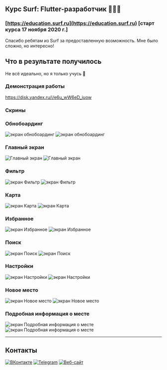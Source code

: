 ## Курс Surf: Flutter-разработчик 👩🏼‍💻
### [https://education.surf.ru](https://education.surf.ru) [старт курса 17 ноября 2020 г.]

Спасибо ребятам из Surf за предоставленную возможность. Мне было сложно, но интересно!


## Что в результате получилось 
Не всё идеально, но я только учусь 🤗

### Демонстрация работы

https://disk.yandex.ru/i/e6u_wW6eD_iuow

### Скрины

### Обнобоардинг
![экран обнобоардинг](docs/light-1.jpeg)
![экран обнобоардинг](docs/dark-1.jpeg)

### Главный экран
![Главный экран](docs/light-2.jpeg)
![Главный экран](docs/dark-2.jpeg)

### Фильтр
![экран Фильтр](docs/light-3.jpeg)
![экран Фильтр](docs/dark-3.jpeg)

### Карта
![экран Карта](docs/light-4.jpeg)
![экран Карта](docs/dark-4.jpeg)

### Избранное
![экран Избранное](docs/light-5.jpeg)
![экран Избранное](docs/dark-5.jpeg)

### Поиск
![экран Поиск](docs/light-6.jpeg)
![экран Поиск](docs/dark-6.jpeg)

### Настройки
![экран Настройки](docs/light-7.jpeg)
![экран Настройки](docs/dark-7.jpeg)

### Новое место
![экран Новое место](docs/light-8.jpeg)
![экран Новое место](docs/dark-8.jpeg)

### Подробная информация о месте
![экран Подробная информация о месте](docs/light-9.jpeg)
![экран Подробная информация о месте](docs/dark-9.jpeg)

----

## Контакты

[![ВКонтакте](https://img.shields.io/badge/-ВКонтакте-lightblue?style=for-the-badge&logo=vk)](https://vk.com/internetova)
[![Telegram](https://img.shields.io/badge/-Telegram-lightblue?style=for-the-badge&logo=telegram&logoColor=44D1FC)](https://t.me/internetova)
[![Веб-сайт](https://img.shields.io/badge/-Сайт-lightblue?style=for-the-badge&logo=safari&logoColor=054F8C)](http://internetova.ru)